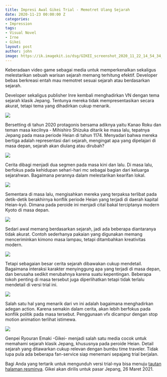 ```yaml
---
title: Impresi Awal Gikei Trial - Memotret Ulang Sejarah
date: 2020-11-23 00:00:00 Z
categories:
- Impression
tags:
- Visual Novel
- Irne
- Gikei
layout: post
author: john
image: https://ik.imagekit.io/dsg/GIKEI_screenshot_2020_11_22_14_54_34_qT2B9-MNp7y.jpg
---
```


Keberadaan video game sebagai media untuk memperkenalkan sekaligus melestarikan sebuah warisan sejarah memang terhitung efektif. Developer bebas berkreasi entah mau memotret sesuai sejarah atau berdasarkan sejarah.

Developer sekaligus publisher Inre kembali menghadirkan VN dengan tema sejarah klasik Jepang. Tentunya mereka tidak mempresentasikan secara akurat, tetapi tema yang dihadirkan cukup menarik.

![](https://ik.imagekit.io/dsg/GIKEI_screenshot_2020_11_22_14_16_41_Jnjyamzq8OL.jpg)

Bersetting di tahun 2020 protagonis bersama adiknya yaitu Kanao Roku dan teman masa kecilnya - Mihishiro Shizuka ditarik ke masa lalu, tepatnya Jepang pada masa periode Heian di tahun 1174. Menyadari bahwa mereka bertiga adalah representasi dari sejarah, mengingat apa yang dipelajari di masa depan, sejarah akan diulang atau dirubah?

![](https://ik.imagekit.io/dsg/GIKEI_screenshot_2020_11_22_14_36_36_lbDVMU1lARHU.jpg)

Cerita dibagi menjadi dua segmen pada masa kini dan lalu. Di masa lalu, berfokus pada kehidupan sehari-hari mc sebagai bagian dari keluarga sejarahwan. Bagaimana perannya dalam melestarikan kearifan lokal.

![](https://ik.imagekit.io/dsg/GIKEI_screenshot_2020_11_23_06_50_33_1-8b_jBj6Co.jpg)

Sementara di masa lalu, mengisahkan mereka yang terpaksa terlibat pada detik-detik berakhirnya konflik periode Heian yang terjadi di daerah kapital Heian-kyō. Dimana pada peroide ini menjadi cital bakal terciptanya modern Kyoto di masa depan.

![](https://ik.imagekit.io/dsg/GIKEI_screenshot_2020_11_22_14_14_47_i5CxEaajGdZM.jpg)

Sedari awal memang berdasarkan sejarah, jadi ada beberapa diantaranya tidak akurat. Contoh sederhanya pakaian yang digunakan memang menceriminkan kimono masa lampau, tetapi ditambahkan kreativitas modern.

![](https://ik.imagekit.io/dsg/GIKEI_screenshot_2020_11_22_14_14_14_AXTL9FG217Q.jpg)

Tetapi sebagaian besar cerita sejarah dibawakan cukup mendetail. Bagaimana interaksi karakter menyinggung apa yang terjadi di masa depan, dan berusaha sedikit merubahnya karena suatu kepentingan. Beberapa tokoh penting di masa tersebut juga diperlihatkan tetapi tidak terlalu mendetail di versi trial ini.

![](https://ik.imagekit.io/dsg/GIKEI_screenshot_2020_11_23_06_30_21__58a3VStFwh6.jpg)

Salah satu hal yang menarik dari vn ini adalah bagaimana menghadirkan adegan action. Karena semakin dalam cerita, akan lebih berfokus pada konflik politik pada masa tersebut. Penggunaan vfx dicampur dengan stop motion animation terlihat istimewa.

![](https://ik.imagekit.io/dsg/GIKEI_screenshot_2020_11_22_14_48_46_y6sNy-yrz-N.jpg)

Genpei Ryouran Emaki -Gikei- menjadi salah satu media cocok untuk memahami sejarah klasik Jepang, khususnya pada peroide Heian. Detail sejarah yang ditawarkan cukup relevan dengan bumbu time traveler. Tidak lupa pula ada beberapa fan-service siap menemani sepajang trial berjalan.

Bagi Anda yang tertarik untuk mengunduh versi trial-nya bisa menuju [tautan halaman resminya](http://inre-soft.com/gikei/down.html). Gikei akan dirilis untuk pasar Jepang, 26 Maret 2021.